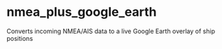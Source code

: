 # nmea_plus_google_earth
Converts incoming NMEA/AIS data to a live Google Earth overlay of ship positions
